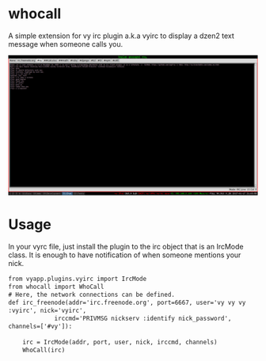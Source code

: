 # whocall
A simple extension for vy irc plugin a.k.a vyirc to display a dzen2 text message when someone calls you.

![screenshot-1](screenshot-1.jpg)

# Usage

In your vyrc file, just install the plugin to the irc object that is an IrcMode class.
It is enough to have notification of when someone mentions your nick.

~~~pythonn
from vyapp.plugins.vyirc import IrcMode
from whocall import WhoCall
# Here, the network connections can be defined. 
def irc_freenode(addr='irc.freenode.org', port=6667, user='vy vy vy :vyirc', nick='vyirc', 
             irccmd='PRIVMSG nickserv :identify nick_password', channels=['#vy']):

    irc = IrcMode(addr, port, user, nick, irccmd, channels)
    WhoCall(irc)
~~~


